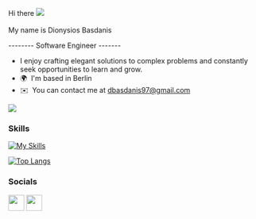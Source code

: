 Hi there ![](https://user-images.githubusercontent.com/18350557/176309783-0785949b-9127-417c-8b55-ab5a4333674e.gif)</br></br>My name is Dionysios Basdanis  

-------- Software Engineer -------
* I enjoy crafting elegant solutions to complex problems and constantly seek opportunities to learn and grow. 
* 🌍  I'm based in Berlin 
* ✉️  You can contact me at [dbasdanis97@gmail.com](mailto:dbasdanis97@gmail.com)

<a href="https://www.github.com/dbasdanis" target="_blank" rel="noreferrer"><img src="https://img.shields.io/github/followers/dbasdanis?logo=github&style=for-the-badge&color=0891b2&labelColor=1c1917" /></a>
### Skills  

[![My Skills](https://skillicons.dev/icons?i=js,html,css,c,cs,py,java,spring,gradle,grafana,idea,rabbitmq,kubernetes,docker,git,github,gitlab)](https://skillicons.dev)

[![Top Langs](https://github-readme-stats.vercel.app/api/top-langs/?username=dbasdanis)](https://github.com/anuraghazra/github-readme-stats)

### Socials  
 
<p align="left"> <a href="https://www.github.com/dbasdanis" target="_blank" rel="noreferrer"><img src="https://raw.githubusercontent.com/danielcranney/readme-generator/main/public/icons/socials/github.svg" width="32" height="32" /></a> <a href="https://www.linkedin.com/in/dionisis-basdanis-22389b121/" target="_blank" rel="noreferrer"><img src="https://raw.githubusercontent.com/danielcranney/readme-generator/main/public/icons/socials/linkedin.svg" width="32" height="32" /></a></p>
